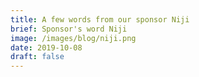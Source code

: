 ```yaml
---
title: A few words from our sponsor Niji
brief: Sponsor's word Niji
image: /images/blog/niji.png
date: 2019-10-08
draft: false
---
```


